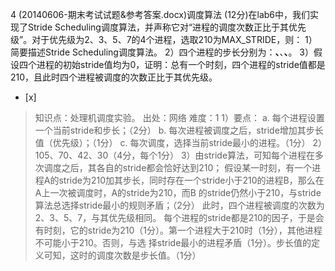 4
(20140606-期末考试试题&参考答案.docx)调度算法
(12分)在lab6中，我们实现了Stride
Scheduling调度算法，并声称它对“进程的调度次数正比于其优先级”。对于优先级为2、3、5、7的4个进程，选取210为MAX_STRIDE，则：
1）简要描述Stride Scheduling调度算法。
2）四个进程的步长分别为：________、________、________、________。
3）假设四个进程的初始stride值均为0，证明：总有一个时刻，四个进程的stride值都是210，且此时四个进程被调度的次数正比于其优先级。  
- [x]  

> 知识点：处理机调度实验。
> 出处：网络
> 难度：1
> 1）要点：
> a. 每个进程设置一个当前stride和步长；（2分）
> b. 每次进程被调度之后，stride增加其步长值（优先级）；（1分）
> c. 每次调度，选择当前stride最小的进程。（1分）
> 2）105、70、42、30（4分，每个1分）
> 3）由stride算法，可知每个进程在多次调度之后，其各自的stride都会恰好达到210；
> 假设某一时刻，有一个进程A的stride为210加其步长，同时存在一个stride小于210的进程B，那么在A上一次被调度时，A的stride为210，而B
> 的stride仍然小于210，与stride算法总选择stride最小的规则矛盾；（2分）
> 此时，四个进程被调度的次数为2、3、5、7，与其优先级相同。
> 每个进程的stride都是210的因子，于是会有时刻，它的stride为210（1分）。第一个进程大于210时（1分），其他进程不可能小于210。否则，与选
> 择stride最小的进程矛盾（1分）。步长值的定义可知，这时的调度次数是步长值。（1分）  
